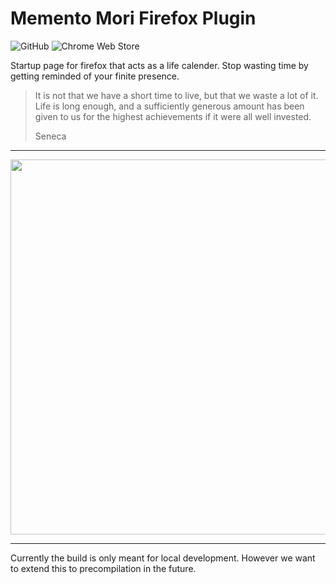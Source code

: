 # Memento Mori Firefox Plugin

![GitHub](https://img.shields.io/github/license/0xNB/Memento-Mori-Firefox) ![Chrome Web Store](https://img.shields.io/chrome-web-store/v/ijhkclhimdbbckbfcbdhakncmpkdddej)

Startup page for firefox that acts as a life calender. Stop wasting time by getting reminded of your finite presence. 

> It is not that we have a short time to live, but that we waste a lot of it.
> Life is long enough, and a sufficiently generous amount has been given to us for the highest achievements if it were all well invested.
> 
> Seneca

<hr/>

<p align="center">
<img src="https://user-images.githubusercontent.com/14185207/210417877-d0046f13-1881-483b-814c-36806312f565.png" width="600"/>
</p>

<hr/>

Currently the build is only meant for local development. However we want to extend this to precompilation in the future.
